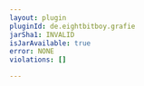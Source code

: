 ```yaml
---
layout: plugin
pluginId: de.eightbitboy.grafie
jarSha1: INVALID
isJarAvailable: true
error: NONE
violations: []

---
```


